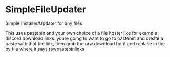 # SimpleFileUpdater
Simple Installer/Updater for any files

This uses pastebin and your own choice of a file hoster like for example discord download links.
youre going to want to go to pastebin and create a paste with that file link, then grab the raw download for it and replace
in the py file where it says rawpastebinlinks

